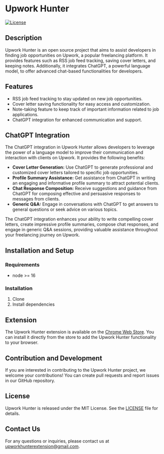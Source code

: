 # Upwork Hunter

[![License](https://img.shields.io/badge/License-MIT-blue.svg)](LICENSE)

## Description

Upwork Hunter is an open source project that aims to assist developers in finding job opportunities on Upwork, a popular
freelancing platform. It provides features such as RSS job feed tracking, saving cover letters, and keeping notes.
Additionally, it integrates ChatGPT, a powerful language model, to offer advanced chat-based functionalities for
developers.

## Features

- RSS job feed tracking to stay updated on new job opportunities.
- Cover letter saving functionality for easy access and customization.
- Note-taking feature to keep track of important information related to job applications.
- ChatGPT integration for enhanced communication and support.

## ChatGPT Integration

The ChatGPT integration in Upwork Hunter allows developers to leverage the power of a language model to improve their
communication and interaction with clients on Upwork. It provides the following benefits:

- **Cover Letter Generation:** Use ChatGPT to generate professional and customized cover letters tailored to specific
  job opportunities.
- **Profile Summary Assistance:** Get assistance from ChatGPT in writing an engaging and informative profile summary to
  attract potential clients.
- **Chat Response Composition:** Receive suggestions and guidance from ChatGPT for composing effective and persuasive
  responses to messages from clients.
- **Generic Q&A:** Engage in conversations with ChatGPT to get answers to general questions or seek advice on various
  topics.

The ChatGPT integration enhances your ability to write compelling cover letters, create impressive profile summaries,
compose chat responses, and engage in generic Q&A sessions, providing valuable assistance throughout your freelancing
journey on Upwork.

## Installation and Setup

### Requirements

- node >= 16

### Installation

1. Clone
2. Install dependencies

## Extension

The Upwork Hunter extension is available on
the [Chrome Web Store](https://chrome.google.com/webstore/detail/upwork-hunter/kjkgiogkfocinbkjjokdagmkekddojgk). You
can install it directly from the store to add the Upwork Hunter functionality to your browser.

## Contribution and Development

If you are interested in contributing to the Upwork Hunter project, we welcome your contributions! You can create
pull requests and report issues in our GitHub repository.

## License

Upwork Hunter is released under the MIT License. See
the [LICENSE](https://raw.githubusercontent.com/StekolschikovV/upwork-hunter/main/MIT-LICENSE.txt) file for
details.

## Contact Us

For any questions or inquiries, please contact us at [upworkhunterextension@gmail.com](upworkhunterextension@gmail.com).
